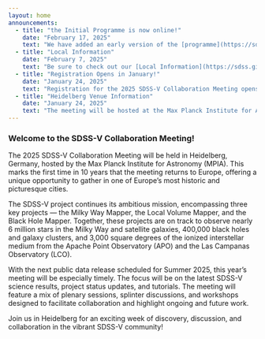 ```yaml
---
layout: home
announcements:
  - title: "the Initial Programme is now online!"
    date: "February 17, 2025"
    text: "We have added an early version of the [programme](https://sdss.github.io/meeting-2025/program/) for those who need it to plan their travel arrangements."
  - title: "Local Information"
    date: "February 7, 2025"
    text: "Be sure to check out our [Local Information](https://sdss.github.io/meeting-2025/local-info/) guide for hotel recommendations near the bus pick-up points, as well as restaurant suggestions and more!"
  - title: "Registration Opens in January!"
    date: "January 24, 2025"
    text: "Registration for the 2025 SDSS-V Collaboration Meeting opens on January 31. Make sure to secure your spot by **April 30, 2025**."
  - title: "Heidelberg Venue Information"
    date: "January 24, 2025"
    text: "The meeting will be hosted at the Max Planck Institute for Astronomy (MPIA) in Heidelberg. More details on the venue [here](https://jvillasr.github.io/sdss-2025-test/location/)."
---
```


### Welcome to the SDSS-V Collaboration Meeting!  

The 2025 SDSS-V Collaboration Meeting will be held in Heidelberg, Germany, hosted by the Max Planck Institute for Astronomy (MPIA). This marks the first time in 10 years that the meeting returns to Europe, offering a unique opportunity to gather in one of Europe’s most historic and picturesque cities.

The SDSS-V project continues its ambitious mission, encompassing three key projects — the Milky Way Mapper, the Local Volume Mapper, and the Black Hole Mapper. Together, these projects are on track to observe nearly 6 million stars in the Milky Way and satellite galaxies, 400,000 black holes and galaxy clusters, and 3,000 square degrees of the ionized interstellar medium from the Apache Point Observatory (APO) and the Las Campanas Observatory (LCO).

With the next public data release scheduled for Summer 2025, this year’s meeting will be especially timely. The focus will be on the latest SDSS-V science results, project status updates, and tutorials. The meeting will feature a mix of plenary sessions, splinter discussions, and workshops designed to facilitate collaboration and highlight ongoing and future work.

Join us in Heidelberg for an exciting week of discovery, discussion, and collaboration in the vibrant SDSS-V community!


